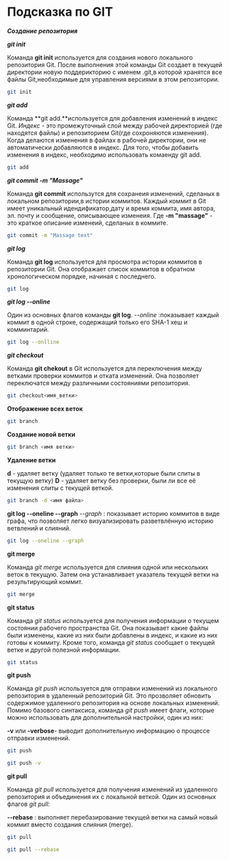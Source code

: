# Подсказка по GIT

***Создание репозитория***
 
 ***git init***

 Команда **git init** используется для создания нового локального репозитория Git. После выполнения этой команды Git создает в текущей директории новую поддерикторию с именем .git,в которой хранятся все файлы Git,необходимые для управления версиями в этом репозитории.
```sh
git init 
```
***git add***

Команда **git add.**используется для добавления изменений в индекс Git. *Индекс* - это промежуточный слой между рабочей директорией (где находятся файлы) и репозиторием Git(где сохроняются изменения). Когда делаются изменения в файлах в рабочей директории, они не автоматически добавляются в индекс. Для того, чтобы добавить изменения в индекс, необходимо использовать комаенду git add.
```sh
git add
```
***git commit -m "Massage"***

Команда **git commit** использутся для сохранеия изменений, сделаных в локальном репозитории,в истории коммитов. Каждый коммит в Git имеет уникальный идендификатор,дату и время коммита, имя автора, эл. почту и сообщение, описывающее изменеия. Где **-m "massage"** - это краткое описание изменеий, сделаных в коммите.
```sh
git commit -m "Massage text"
```
 ***git log***

 Команда **git log** используется для просмотра истории коммитов в репозитории Git. Она отображает список коммитов в обратном хронологическом порядке, начиная с последнего. 
```sh
git log
```
***git log --online***

Один из основных флагов команды **git log**.
*--online* :показывает каждый коммит в одной строке, содержащий только его SHA-1 хеш и комминтарий. 
```sh
git log --onlline
```
***git checkout***

Команда **git chekout** в Git используется для переключения между ветками проверки коммитов и отката изменений. Она позволяет переключатся между различными состояниями репозитория.
```sh
git checkout<имя_ветки>
```

**Отображение всех веток**
```sh
git branch
```

**Создание новой ветки**
```sh
git branch <имя ветки>
```

**Удаление ветки**

**d** - удаляет ветку (удаляет только те ветки,которые были слиты в текущую ветку)
**D** - удаляет ветку без проверки, были ли все её изменения слиты с текущей веткой.
```sh
git branch -d <имя файла>
```

**git log --oneline --graph**
*--graph* : показывает историю коммитов в виде графа, что позволяет легко визуализировать разветвлённую историю ветвлений и слияний.
```sh
git log --oneline --graph
```

**git merge**

Команда *git merge* используется для слияния одной или нескольких веток в текущую. Затем она устанавливает указатель текущей ветки на результирующий коммит.
```sh
git merge
```

**git status**

Команда *git status* используется для получения информации о текущем состоянии рабочего пространства Git. Она показывает какие файлы были изменены, какие из них были добавлены в индекс, и какие из них готовы к коммиту. Кроме того, команда *git status* сообщает о текущей ветке и другой полезной информации. 
```sh
git status
```

**git push**

Команда *git push* используется для отправки изменений из локального репозитория в удаленный репозиторий Git. Это прозволяет обновить содержимое удаленного репозитория на основе локальных изменений.
Помимо базового синтаксиса, команда *git push* имеет флаги, которые можно использовать для дополнительной настройки, один из них:

**-v** или **-verbose**- выводит дополнительную информацию о процессе отправки изменений.

```sh
git push
```

```sh
git push -v
```

**git pull**

Команда *git pull* используется для получения изменений из удаленного репозитория и объединения их с локальной веткой. 
Один из основных флагов *git pull*:

**--rebase** : выполняет перебазирование текущей ветки на самый новый коммит вместо создания слияния (merge).

```sh
git pull
```

```sh
git pull --rebase
```